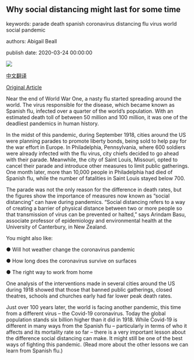 ## Why social distancing might last for some time

keywords: parade death spanish coronavirus distancing flu virus world social pandemic

authors: Abigail Beall

publish date: 2020-03-24 00:00:00

![](https://ichef.bbci.co.uk/wwfeatures/live/624_351/images/live/p0/87/jm/p087jmyk.jpg)

[中文翻译](Why%20social%20distancing%20might%20last%20for%20some%20time_zh.md)

[Original Article](https://www.bbc.com/future/article/20200324-covid-19-how-social-distancing-can-beat-coronavirus)

Near the end of World War One, a nasty flu started spreading around the world. The virus responsible for the disease, which became known as Spanish flu, infected over a quarter of the world’s population. With an estimated death toll of between 50 million and 100 million, it was one of the deadliest pandemics in human history.

In the midst of this pandemic, during September 1918, cities around the US were planning parades to promote liberty bonds, being sold to help pay for the war effort in Europe. In Philadelphia, Pennsylvania, where 600 soldiers were already infected with the flu virus, city chiefs decided to go ahead with their parade. Meanwhile, the city of Saint Louis, Missouri, opted to cancel their parade and introduce other measures to limit public gatherings. One month later, more than 10,000 people in Philadelphia had died of Spanish flu, while the number of fatalities in Saint Louis stayed below 700.

The parade was not the only reason for the difference in death rates, but the figures show the importance of measures now known as “social distancing” can have during pandemics. “Social distancing refers to a way of creating a barrier of physical distance between two or more people so that transmission of virus can be prevented or halted,” says Arindam Basu, associate professor of epidemiology and environmental health at the University of Canterbury, in New Zealand.

You might also like:

● Will hot weather change the coronavirus pandemic

● How long does the coronavirus survive on surfaces

● The right way to work from home

One analysis of the interventions made in several cities around the US during 1918 showed that those that banned public gatherings, closed theatres, schools and churches early had far lower peak death rates.

Just over 100 years later, the world is facing another pandemic, this time from a different virus – the Covid-19 coronavirus. Today the global population stands six billion higher than it did in 1918. While Covid-19 is different in many ways from the Spanish flu – particularly in terms of who it affects and its mortality rate so far – there is a very important lesson about the difference social distancing can make. It might still be one of the best ways of fighting this pandemic. (Read more about the other lessons we can learn from Spanish flu.)